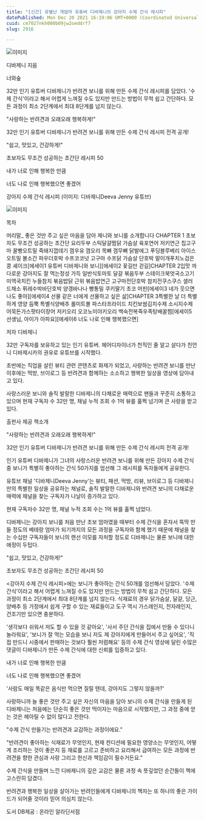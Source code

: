 ```yaml
---
title: "[신간] 유별난 개엄마 유튜버 디바제니의 강아지 수제 간식 레시피"
datePublished: Mon Dec 20 2021 16:19:06 GMT+0000 (Coordinated Universal Time)
cuid: cm7027nkh000b09jw2oeddrf7
slug: 2916

---
```



![이미지](https://cdn.hashnode.com/res/hashnode/image/upload/v1739252799180/c9998a95-ce4b-4e7e-843c-93aaf0cc623b.jpeg)

디바제니 지음

너와숲

32만 인기 유튜버 디바제니가 반려견 보니를 위해 만든 수제 간식 레시피를 담았다. '수제 간식'이라고 해서 어렵게 느껴질 수도 있지만 만드는 방법이 무척 쉽고 간단하다. 모든 과정이 최소 2단계에서 최대 8단계를 넘지 않는다.

"사랑하는 반려견과 오래오래 행복하게!"

32만 인기 유튜버 디바제니가 반려견 보니를 위해 만든 수제 간식 레시피 전격 공개!

"쉽고, 맛있고, 건강하게!"

초보자도 무조건 성공하는 초간단 레시피 50

내가 너로 인해 행복한 만큼

너도 나로 인해 행복했으면 좋겠어

강아지 수제 간식 레시피 (이미지: 디바제니Deeva Jenny 유튜브)

![이미지](https://cdn.hashnode.com/res/hashnode/image/upload/v1739252801424/9959e4bc-3b60-4174-afb5-5627aaf2196c.png)

목차

머리말_ 좋은 것만 주고 싶은 마음을 담아 제니와 보니를 소개합니다 CHAPTER 1 초보자도 무조건 성공하는 초간단 요리두부 스틱달걀찜닭 가슴살 육포연어 저키연근 칩고구마 꿀빵오트밀 죽돼지껍데기 껌우유 껌오리 목뼈 껌무뼈 닭발에그 푸딩블루베리 아이스오트밀 볼소간 파우더호박 수프코코넛 고구마 수프닭 가슴살 단호박 말이개푸치노검은콩 셰이크[에세이1 유튜버 디바제니와 보니][에세이2 꽃길만 걷길]CHAPTER 2입맛 까다로운 강아지도 잘 먹는정성 가득 일반식토마토 달걀 볶음두부 스테이크북엇국소고기 미역국치킨 누들참치 볶음밥닭 근위 볶음밥연근 고구마전단호박 참치전쿠스쿠스 샐러드채소 퓌레수박바단호박 양갱바나나 빵통밀 쿠키딸기 초코 머핀[에세이3 네가 웃으면 나도 좋아][에세이4 선물 같은 너에게 선물하고 싶은 삶]CHAPTER 3특별한 날 더 특별하게 영양 듬뿍 특별식양배추 롤미트볼 파스타프라이드 치킨보쌈김치수제 소시지수제 어묵돈가스팟타이장어 저키오리 오코노미야키오리 백숙전복죽우족탕배꿀찜[에세이5 선생님, 아이가 아파요][에세이6 너도 나로 인해 행복했으면]

저자 디바제니

32만 구독자를 보유하고 있는 인기 유튜버. 헤어디자이너가 천직인 줄 알고 살다가 친언니 디바제시카의 권유로 유튜브를 시작했다.

초반에는 직업을 살린 뷰티 관련 콘텐츠로 화제가 되었고, 사랑하는 반려견 보니를 만난 이후에는 먹방, 브이로그 등 반려견과 함께하는 소소하고 행복한 일상을 영상에 담아내고 있다.

사랑스러운 보니와 솔직 발랄한 디바제니의 다채로운 매력으로 팬들과 꾸준히 소통하고 있으며 현재 구독자 수 32만 명, 채널 누적 조회 수 1억 뷰를 훌쩍 넘기며 큰 사랑을 받고 있다.

출판사 제공 책소개

"사랑하는 반려견과 오래오래 행복하게!"

32만 인기 유튜버 디바제니가 반려견 보니를 위해 만든 수제 간식 레시피 전격 공개!

인기 유튜버 디바제니가 그녀의 사랑스러운 반려견 보니를 위해 만든 강아지 수제 간식 중 보니가 특별히 좋아하는 간식 50가지를 엄선해 그 레시피를 독자들에게 공유한다.

유튜브 채널 '디바제니Deeva Jenny'는 뷰티, 패션, 먹방, 리뷰, 브이로그 등 디바제니만의 특별한 일상을 공유하는 채널로, 솔직 발랄한 디바제니와 반려견 보니의 다채로운 매력에 채널을 찾는 구독자가 나날이 증가하고 있다.

현재 구독자수 32만 명, 채널 누적 조회 수는 1억 뷰를 훌쩍 넘었다.

디바제니는 강아지 보니를 처음 만난 초보 엄마였을 때부터 수제 간식을 혼자서 뚝딱 만들 정도의 베테랑 엄마가 되기까지의 모든 과정을 구독자와 함께 했기 때문에 채널을 찾는 수십만 구독자들이 보니의 랜선 이모를 자처할 정도로 디바제니는 물론 보니에 대한 애정이 두텁다.

"쉽고, 맛있고, 건강하게!"

초보자도 무조건 성공하는 초간단 레시피 50

<강아지 수제 간식 레시피>에는 보니가 좋아하는 간식 50개를 엄선해서 담았다. '수제 간식'이라고 해서 어렵게 느껴질 수도 있지만 만드는 방법이 무척 쉽고 간단하다. 모든 과정이 최소 2단계에서 최대 8단계를 넘지 않는다. 식재료의 경우 닭가슴살, 달걀, 당근, 양배추 등 가정에서 쉽게 구할 수 있는 재료들이고 도구 역시 가스레인지, 전자레인지, 건조기만 있으면 충분하다.

'생각보다 쉬워서 저도 할 수 있을 것 같아요', '사서 주던 간식을 집에서 만들 수 있다니 놀라워요', '보니가 잘 먹는 모습을 보니 저도 제 강아지에게 만들어서 주고 싶어요', '직접 만드니 시중에서 판매하는 것보다 훨씬 저럼해요' 등의 수제 간식 영상에 달린 수많은 댓글이 디바제니가 만든 수제 간식에 대한 신뢰를 입증하고 있다.

내가 너로 인해 행복한 만큼

너도 나로 인해 행복했으면 좋겠어

'사람도 매일 똑같은 음식만 먹으면 질릴 텐데, 강아지도 그렇지 않을까?'

사랑하니까 늘 좋은 것만 주고 싶은 자신의 마음을 담아 보니의 수제 간식을 만들게 된 디바제니는 처음에는 단순히 좋은 것만 먹이자는 마음으로 시작했지만, 그 과정 중에 얻는 것은 헤아릴 수 없이 많다고 전한다.

"수제 간식 만들기는 반려견과 교감하는 과정이에요."

"반려견이 좋아하는 식재료가 무엇인지, 현재 컨디션에 필요한 영양소는 무엇인지, 어떻게 조리하는 것이 좋은지 등 재료를 고르고 준비하고 요리해서 급여하는 모든 과정에 반려견을 향한 관심과 사랑 그리고 헌신과 책임감이 필수거든요."

수제 간식을 만들며 느낀 디바제니의 깊은 교감은 물론 과정 속 뜻깊었던 순간들이 책에 고스란히 담겼다.

반려견과 행복한 일상을 살아가는 반려인들에게 디바제니의 책자는 또 하나의 좋은 가이드가 되어줄 것이라 믿어 의심치 않는다.

도서 DB제공 : 온라인 알라딘서점